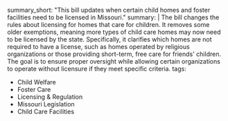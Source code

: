 summary_short: "This bill updates when certain child homes and foster facilities need to be licensed in Missouri."
summary: |
  The bill changes the rules about licensing for homes that care for children. It removes some older exemptions, meaning more types of child care homes may now need to be licensed by the state. Specifically, it clarifies which homes are not required to have a license, such as homes operated by religious organizations or those providing short-term, free care for friends' children. The goal is to ensure proper oversight while allowing certain organizations to operate without licensure if they meet specific criteria.
tags:
  - Child Welfare
  - Foster Care
  - Licensing & Regulation
  - Missouri Legislation
  - Child Care Facilities

